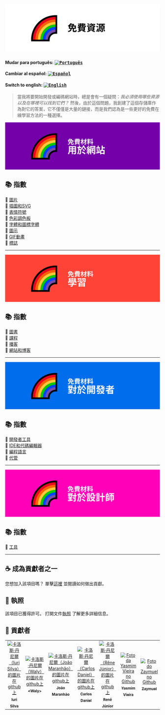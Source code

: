 <h1 align="center">
  <img src="assets/image/logocn.png">
</h1>

#### Mudar para português: <kbd>[<img title="Português" alt="Português" src="../../flags/br.jpg" width="22">](../../README.md)</kbd>

#### Cambiar al español: <kbd>[<img title="Español" alt="Español" src="../../flags/es.png" width="22">](../espanol/README.es.md)</kbd>

#### Switch to english: <kbd>[<img title="English" alt="English" src="../../flags/eua.png" width="22">](../english/README.en.md)</kbd>

> 當我將要開始開發或編碼網站時，總是會有一個疑問：<i>我必須使用哪些資源以及在哪裡可以找到它們？</i>
> 然後，由於這個問題，我創建了這個存儲庫作為對它的答案，它不僅僅是大量的鏈接，而是我們認為是一些更好的免費在線學習方法的一種選擇。

<img src="assets/image/banner1cn.png">

## 📚 指數

🔖 [圖片](pages/網站免費資料.cn.md#-圖片)<br>
🔖 [插圖和SVG](pages/網站免費資料.cn.md#-插圖和SVG)<br>
🔖 [表情符號](pages/網站免費資料.cn.md#-表情符號)<br>
🔖 [色彩調色板](pages/網站免費資料.cn.md#-色彩調色板)<br>
🔖 [字體和圖標字體](pages/網站免費資料.cn.md#-圖示)<br>
🔖 [圖示](pages/網站免費資料.cn.md#-圖示)<br>
🔖 [GIF動畫](pages/網站免費資料.cn.md#-GIF動畫)<br>
🔖 [標誌](pages/網站免費資料.cn.md#-標誌)<br>

---

<img src="assets/image/banner2cn.png">

## 📚 指數

🔖 [圖書](pages/免費學習資料.cn.md#-圖書)<br>
🔖 [課程](pages/免費學習資料.cn.md#-課程)<br>
🔖 [播客](pages/免費學習資料.cn.md#-播客)<br>
🔖 [網站和博客](pages/免費學習資料.cn.md#-網站和博客)<br>

---

<img src="assets/image/banner3cn.png">

## 📚 指數

🔖 [開發者工具](pages/開發人員免費資料.cn.md#-開發者工具)<br>
🔖 [IDE和代碼編輯器](pages/開發人員免費資料.cn.md#-IDE和代碼編輯器)<br>
🔖 [編程語言](pages/開發人員免費資料.cn.md#-編程語言)<br>
🔖 [代管](pages/開發人員免費資料.cn.md#-代管)<br>

---

<img src="assets/image/banner4cn.png">

## 📚 指數

🔖 [工具](pages/設計師免費材料.cn.md#-工具)<br>

---

## ☕ 成為貢獻者之一

您想加入該項目嗎？ 單擊[這裡](CONTRIBUTING.cn.md) 並閱讀如何做出貢獻。<br>

## 🍜 執照

該項目已獲得許可。 打開文件[執照](LICENSE.cn.md) 了解更多詳細信息。<br>

## 🦄 貢獻者

<table>
  <tr>
    <td align="center">
      <a href="https://github.com/iuricode">
        <img src="https://avatars3.githubusercontent.com/u/31936044" width="100px;" alt="卡洛斯·丹尼爾（Iuri Silva）的圖片在github上"/><br>
        <sub>
          <b>Iuri Silva</b>
        </sub>
      </a>
    </td>
    <td align="center">
      <a href="https://github.com/walysonfelipe">
        <img src="https://avatars1.githubusercontent.com/u/35854466" width="100px;" alt="卡洛斯·丹尼爾（Waly）的圖片在github上"><br>
        <sub>
          <b><<!---->Waly></b>
        </sub>
      </a><br>
    </td>
    <td align="center">
      <a href="https://github.com/joaomaranhao">
        <img src="https://avatars0.githubusercontent.com/u/31970285" width="100px;" alt="卡洛斯·丹尼爾（João Maranhão）的圖片在github上"/><br>
        <sub>
          <b>João Maranhão</b>
        </sub>
      </a><br>
    </td>
    <td align="center">
      <a href="https://github.com/z3ox1s">
        <img src="https://avatars0.githubusercontent.com/u/66672234" width="100px;" alt="卡洛斯·丹尼爾（Carlos Daniel）的圖片在github上"/><br>
        <sub>
          <b>Carlos Daniel</b>
        </sub>
      </a><br>
    </td>
    <td align="center">
      <a href="https://github.com/reness0">
        <img src="https://avatars0.githubusercontent.com/u/49681380" width="100px;" alt="卡洛斯·丹尼爾（Rêne Júnior）的圖片在github上"/><br>
        <sub>
          <b>Renê Júnior</b>
        </sub>
      </a><br>
    </td>
    <td align="center">
      <a href="https://github.com/YasmimVieira">
        <img src="https://avatars.githubusercontent.com/u/47395019" width="100px;" alt="Foto da Yasmim Vieira no Github"/><br>
        <sub>
          <b>Yasmim Vieira</b>
        </sub>
      </a><br>
    </td>
     <td align="center">
      <a href="https://github.com/zaymuel">
        <img src="https://avatars.githubusercontent.com/u/63195645" width="100px;" alt="Foto do Zaymuel no Github"/><br>
        <sub>
          <b>Zaymuel</b>
        </sub>
      </a><br>
    </td>
    <td align="center">
      <a href="https://github.com/CarlosViniMSouza">
        <img src="https://avatars.githubusercontent.com/u/60679101" width="100px;" alt="照片卡洛斯苏扎在吉图布"/><br>
        <sub>
          <b>Carlos Souza</b>
        </sub>
      </a><br>
    </td>
  </tr>
</table>